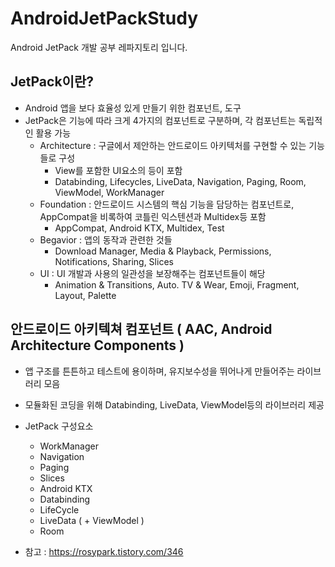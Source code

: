 # AndroidJetPackStudy
Android JetPack  개발 공부 레파지토리 입니다.

## JetPack이란? 
- Android 앱을 보다 효율성 있게 만들기 위한 컴포넌트, 도구
- JetPack은 기능에 따라 크게 4가지의 컴포넌트로 구분하며, 각 컴포넌트는 독립적인 활용 가능
   - Architecture : 구글에서 제안하는 안드로이드 아키텍처를 구현할 수 있는 기능들로 구성
      - View를 포함한 UI요소의 등이 포함
      - Databinding, Lifecycles, LiveData, Navigation, Paging, Room, ViewModel, WorkManager
   - Foundation : 안드로이드 시스템의 핵심 기능을 담당하는 컴포넌트로, AppCompat을 비록하여 코틀린 익스텐션과 Multidex등 포함
      - AppCompat, Android KTX, Multidex, Test
   - Begavior : 앱의 동작과 관련한 것들
      - Download Manager, Media & Playback, Permissions, Notifications, Sharing, Slices
   - UI : UI 개발과 사용의 일관성을 보장해주는 컴포넌트들이 해당
      - Animation & Transitions, Auto. TV & Wear, Emoji, Fragment, Layout, Palette

## 안드로이드 아키텍쳐 컴포넌트 ( AAC, Android Architecture Components )
- 앱 구조를 튼튼하고 테스트에 용이하며, 유지보수성을 뛰어나게 만들어주는 라이브러리 모음
- 모듈화된 코딩을 위해 Databinding, LiveData, ViewModel등의 라이브러리 제공

- JetPack 구성요소
  - WorkManager
  - Navigation
  - Paging
  - Slices
  - Android KTX
  - Databinding
  - LifeCycle
  - LiveData ( + ViewModel )
  - Room


- 참고 : https://rosypark.tistory.com/346
